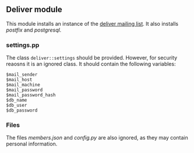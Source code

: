 ## Deliver module

This module installs an instance of the
[deliver mailing list](http://www.github.com/sirech/deliver). It also
installs _postfix_ and _postgresql_.

### settings.pp

The class `deliver::settings` should be provided. However, for
security reaosns it is an ignored class. It should contain the
following variables:

    $mail_sender
    $mail_host
    $mail_machine
    $mail_password
    $mail_password_hash
    $db_name
    $db_user
    $db_password
    
### Files

The files _members.json_ and _config.py_ are also ignored, as they may
contain personal information.
